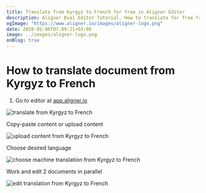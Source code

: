 ```yaml
---
title: Translate from Kyrgyz to French for free in Aligner Editor
description: Aligner Dual Editor Tutorial. How to translate for free from Kyrgyz to French. Aligner is multilingual document management platform. 
ogImage: "https://www.aligner.io/images/aligner-logo.png"
date: 2020-05-06T07:09:21+03:00
image: ../images/aligner-logo.png
onBlog: true
---
```


# How to translate document from Kyrgyz to French

1. Go to editor at [app.aligner.io](https://app.aligner.io "Aligner App web page")

![translate from Kyrgyz to French](../aligner-blank-editor.png "translate from Kyrgyz to French")

Copy-paste content or upload content

![upload content from Kyrgyz to French](../aligner-uploaded-document.png "upload content from Kyrgyz to French")

Choose desired language

![choose machine translation from Kyrgyz to French](../aligner-language-dropdown.png "choose machine translation from Kyrgyz to French")

Work and edit 2 documents in parallel

![edit translation from Kyrgyz to French](../aligner-double-sitded-editor.png "edit translation from Kyrgyz to French")

